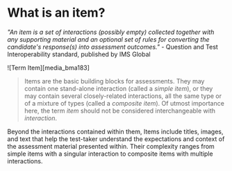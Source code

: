 # What is an item?

*"An item is a set of interactions (possibly empty) collected together with any supporting material and an optional set of rules for converting the candidate's response(s) into assessment outcomes."* - Question and Test Interoperability standard, published by IMS Global

![Term Item][media_bma183]

>Items are the basic building blocks for assessments. They may contain one stand-alone interaction (called a *simple item*), or they may contain several closely-related interactions, all the same type or of a mixture of types (called a *composite item*). Of utmost importance here, the term *item* should not be considered interchangeable with *interaction*. 

Beyond the interactions contained within them, Items include titles, images, and text that help the test-taker understand the expectations and context of the assessment material presented within. Their complexity ranges from simple items with a singular interaction to composite items with multiple interactions.
